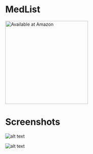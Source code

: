 # MedList
   
<a href='http://www.amazon.com/gp/product/B07DQLNCBC/ref=mas_pm_medlist'><img alt='Available at Amazon' src='https://images-na.ssl-images-amazon.com/images/G/01/mobile-apps/devportal2/res/images/amazon-appstore-badge-english-black.png' width="260"/></a>

# Screenshots

![alt text](https://images-na.ssl-images-amazon.com/images/I/510a4sjiD%2BL.png)

![alt text](https://images-na.ssl-images-amazon.com/images/I/51OpncHepdL.png)
